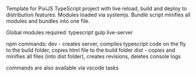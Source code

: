 

Template for PixiJS TypeScript project with live reload, build and deploy to distribution features.
Modules loaded via systemjs. Bundle script minifies all modules and bundles into one file.


Global modules required:
typescript
gulp
live-server

npm commands:
dev - creates server, compiles typescript code on the fly to the build folder, copies html file to the build folder
dist - copies and minifies all files (into dist folder), creates revisions, deletes console logs

commands are also available via vscode tasks
